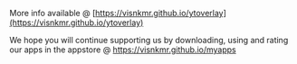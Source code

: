 More info available @ [https://visnkmr.github.io/ytoverlay](https://visnkmr.github.io/ytoverlay)

We hope you will continue supporting us by downloading, using and rating our apps in the appstore @ https://visnkmr.github.io/myapps 
